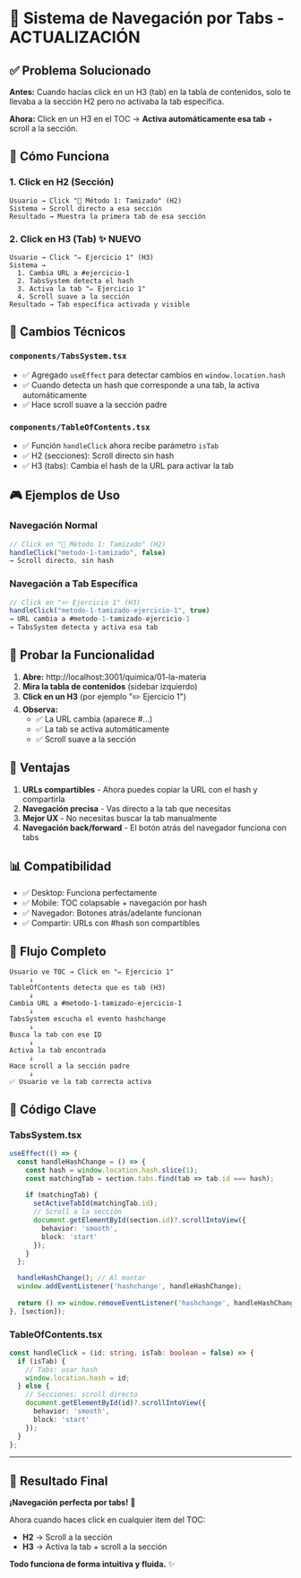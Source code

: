 # 🎯 Sistema de Navegación por Tabs - ACTUALIZACIÓN

## ✅ Problema Solucionado

**Antes:** Cuando hacías click en un H3 (tab) en la tabla de contenidos, solo te llevaba a la sección H2 pero no activaba la tab específica.

**Ahora:** Click en un H3 en el TOC → **Activa automáticamente esa tab** + scroll a la sección.

## 🔧 Cómo Funciona

### 1. Click en H2 (Sección)
```
Usuario → Click "🧪 Método 1: Tamizado" (H2)
Sistema → Scroll directo a esa sección
Resultado → Muestra la primera tab de esa sección
```

### 2. Click en H3 (Tab) ✨ NUEVO
```
Usuario → Click "✏️ Ejercicio 1" (H3)
Sistema → 
  1. Cambia URL a #ejercicio-1
  2. TabsSystem detecta el hash
  3. Activa la tab "✏️ Ejercicio 1"
  4. Scroll suave a la sección
Resultado → Tab específica activada y visible
```

## 📝 Cambios Técnicos

### `components/TabsSystem.tsx`
- ✅ Agregado `useEffect` para detectar cambios en `window.location.hash`
- ✅ Cuando detecta un hash que corresponde a una tab, la activa automáticamente
- ✅ Hace scroll suave a la sección padre

### `components/TableOfContents.tsx`
- ✅ Función `handleClick` ahora recibe parámetro `isTab`
- ✅ H2 (secciones): Scroll directo sin hash
- ✅ H3 (tabs): Cambia el hash de la URL para activar la tab

## 🎮 Ejemplos de Uso

### Navegación Normal
```typescript
// Click en "🧪 Método 1: Tamizado" (H2)
handleClick("metodo-1-tamizado", false)
→ Scroll directo, sin hash
```

### Navegación a Tab Específica
```typescript
// Click en "✏️ Ejercicio 1" (H3)
handleClick("metodo-1-tamizado-ejercicio-1", true)
→ URL cambia a #metodo-1-tamizado-ejercicio-1
→ TabsSystem detecta y activa esa tab
```

## 🧪 Probar la Funcionalidad

1. **Abre:** http://localhost:3001/quimica/01-la-materia
2. **Mira la tabla de contenidos** (sidebar izquierdo)
3. **Click en un H3** (por ejemplo "✏️ Ejercicio 1")
4. **Observa:**
   - ✅ La URL cambia (aparece #...)
   - ✅ La tab se activa automáticamente
   - ✅ Scroll suave a la sección

## 🎯 Ventajas

1. **URLs compartibles** - Ahora puedes copiar la URL con el hash y compartirla
2. **Navegación precisa** - Vas directo a la tab que necesitas
3. **Mejor UX** - No necesitas buscar la tab manualmente
4. **Navegación back/forward** - El botón atrás del navegador funciona con tabs

## 📊 Compatibilidad

- ✅ Desktop: Funciona perfectamente
- ✅ Mobile: TOC colapsable + navegación por hash
- ✅ Navegador: Botones atrás/adelante funcionan
- ✅ Compartir: URLs con #hash son compartibles

## 🔄 Flujo Completo

```
Usuario ve TOC → Click en "✏️ Ejercicio 1"
     ↓
TableOfContents detecta que es tab (H3)
     ↓
Cambia URL a #metodo-1-tamizado-ejercicio-1
     ↓
TabsSystem escucha el evento hashchange
     ↓
Busca la tab con ese ID
     ↓
Activa la tab encontrada
     ↓
Hace scroll a la sección padre
     ↓
✅ Usuario ve la tab correcta activa
```

## 🎨 Código Clave

### TabsSystem.tsx
```typescript
useEffect(() => {
  const handleHashChange = () => {
    const hash = window.location.hash.slice(1);
    const matchingTab = section.tabs.find(tab => tab.id === hash);
    
    if (matchingTab) {
      setActiveTabId(matchingTab.id);
      // Scroll a la sección
      document.getElementById(section.id)?.scrollIntoView({
        behavior: 'smooth',
        block: 'start'
      });
    }
  };

  handleHashChange(); // Al montar
  window.addEventListener('hashchange', handleHashChange);
  
  return () => window.removeEventListener('hashchange', handleHashChange);
}, [section]);
```

### TableOfContents.tsx
```typescript
const handleClick = (id: string, isTab: boolean = false) => {
  if (isTab) {
    // Tabs: usar hash
    window.location.hash = id;
  } else {
    // Secciones: scroll directo
    document.getElementById(id)?.scrollIntoView({
      behavior: 'smooth',
      block: 'start'
    });
  }
};
```

---

## 🎉 Resultado Final

**¡Navegación perfecta por tabs!** 🚀

Ahora cuando haces click en cualquier item del TOC:
- **H2** → Scroll a la sección
- **H3** → Activa la tab + scroll a la sección

**Todo funciona de forma intuitiva y fluida.** ✨
